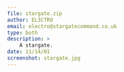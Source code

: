 ```yaml
---
file: stargate.zip
author: EL3CTRO
email: electro@stargatecommand.co.uk
type: both
description: >
    A stargate.
date: 11/14/01
screenshot: stargate.jpg
---
```

